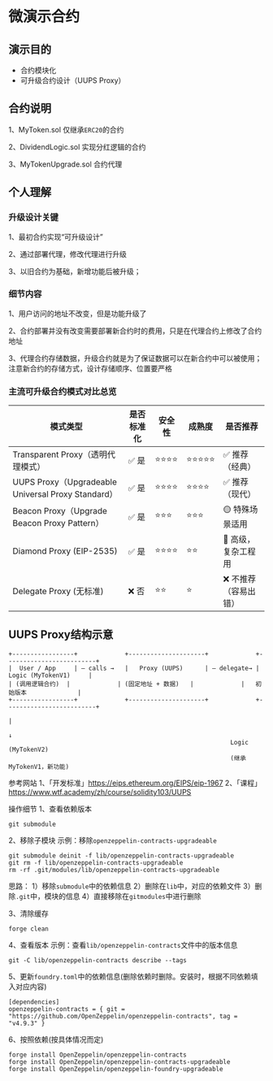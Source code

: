 # 微演示合约

## 演示目的
- 合约模块化
- 可升级合约设计（UUPS Proxy）

## 合约说明
1、MyToken.sol
仅继承`ERC20`的合约

2、DividendLogic.sol
实现分红逻辑的合约

3、MyTokenUpgrade.sol
合约代理

## 个人理解

### 升级设计关键

1、最初合约实现“可升级设计”

2、通过部署代理，修改代理进行升级

3、以旧合约为基础，新增功能后被升级；

### 细节内容

1、用户访问的地址不改变，但是功能升级了

2、合约部署并没有改变需要部署新合约时的费用，只是在代理合约上修改了合约地址

3、代理合约存储数据，升级合约就是为了保证数据可以在新合约中可以被使用；注意新合约的存储方式，设计存储顺序、位置要严格



### 主流可升级合约模式对比总览

| 模式类型                                           | 是否标准化 | 安全性 | 成熟度 | 是否推荐             |
| -------------------------------------------------- | ---------- | ------ | ------ | -------------------- |
| Transparent Proxy（透明代理模式）                  | ✅ 是       | ⭐⭐⭐⭐   | ⭐⭐⭐⭐⭐  | ✅ 推荐（经典）       |
| UUPS Proxy（Upgradeable Universal Proxy Standard） | ✅ 是       | ⭐⭐⭐⭐   | ⭐⭐⭐⭐   | ✅ 推荐（现代）       |
| Beacon Proxy（Upgrade Beacon Proxy Pattern）       | ✅ 是       | ⭐⭐⭐    | ⭐⭐⭐    | 🟡 特殊场景适用       |
| Diamond Proxy (EIP-2535)                           | ✅ 是       | ⭐⭐⭐⭐   | ⭐⭐     | 🧠 高级，复杂工程用   |
| Delegate Proxy (无标准)                            | ❌ 否       | ⭐⭐     | ⭐      | ❌ 不推荐（容易出错） |



## UUPS Proxy结构示意

```
+-----------------+             +---------------------+             +-------------------------+
|  User / App     | — calls →   |   Proxy (UUPS)      | — delegate→ |   Logic (MyTokenV1)     |
| (调用逻辑合约)  |             | (固定地址 + 数据)   |             |   初始版本              |
+-----------------+             +---------------------+             +-------------------------+
                                                                      |
                                                                      ↓
                                                             Logic (MyTokenV2)
                                                             (继承 MyTokenV1，新功能)

```

参考网站
1、「开发标准」https://eips.ethereum.org/EIPS/eip-1967
2、「课程」https://www.wtf.academy/zh/course/solidity103/UUPS

操作细节
1、查看依赖版本
```
git submodule
```
2、移除子模块
示例：移除`openzeppelin-contracts-upgradeable`
```
git submodule deinit -f lib/openzeppelin-contracts-upgradeable
git rm -f lib/openzeppelin-contracts-upgradeable
rm -rf .git/modules/lib/openzeppelin-contracts-upgradeable
```
思路：
1）移除`submodule`中的依赖信息
2）删除在`lib`中，对应的依赖文件
3）删除`.git`中，模块的信息
4）直接移除在`gitmodules`中进行删除

3、清除缓存
```
forge clean
```

4、查看版本
示例：查看`lib/openzeppelin-contracts`文件中的版本信息
```
git -C lib/openzeppelin-contracts describe --tags
```

5、更新`foundry.toml`中的依赖信息(删除依赖时删除。安装时，根据不同依赖填入对应内容)
```
[dependencies]
openzeppelin-contracts = { git = "https://github.com/OpenZeppelin/openzeppelin-contracts", tag = "v4.9.3" }
```

6、按照依赖(按具体情况而定)
```
forge install OpenZeppelin/openzeppelin-contracts
forge install OpenZeppelin/openzeppelin-contracts-upgradeable
forge install OpenZeppelin/openzeppelin-foundry-upgradeable
```
